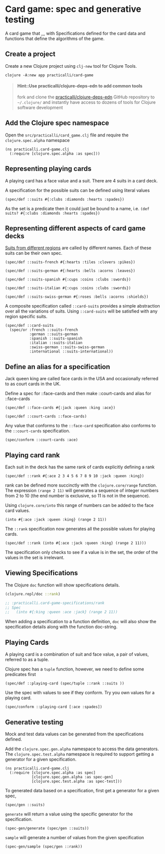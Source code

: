 # Card game: spec and generative testing
A card game that ,,, with Specifications defined for the card data and functions that define the algorithms of the game.

## Create a project
Create a new Clojure project using `clj-new` tool for Clojure Tools.
```shell
clojure -A:new app practicalli/card-game
```

> #### Hint::Use practicalli/clojure-deps-edn to add common tools
> fork and clone the [practicalli/clojure-deps-edn](https://github.com/practicalli/clojure-deps-edn) GitHub repository to `~/.clojure/`  and instantly have access to dozens of tools for Clojure software development

## Add the Clojure spec namespace
Open the `src/practicalli/card_game.clj` file and require the `clojure.spec.alpha` namespace

```eval-clojure
(ns practicalli.card-game.clj
  (:require [clojure.spec.alpha :as spec]))
```


## Representing playing cards
A playing card has a face value and a suit. There are 4 suits in a card deck.

A specification for the possible suits can be defined using literal values

```eval-clojure
(spec/def ::suits #{:clubs :diamonds :hearts :spades})
```

As the set is a predicate then it could just be bound to a name, i.e. `(def suits? #{:clubs :diamonds :hearts :spades})`


## Representing different aspects of card game decks
[Suits from different regions](https://en.wikipedia.org/wiki/Playing_card_suit) are called by different names.  Each of these suits can be their own spec.

```eval-clojure
(spec/def ::suits-french #{:hearts :tiles :clovers :pikes})
```

```eval-clojure
(spec/def ::suits-german #{:hearts :bells :acorns :leaves})
```

```eval-clojure
(spec/def ::suits-spanish #{:cups :coins :clubs :swords})
```

```eval-clojure
(spec/def ::suits-italian #{:cups :coins :clubs :swords})
```

```eval-clojure
(spec/def ::suits-swiss-german #{:roses :bells :acorns :shields})
```

A composite specification called `::card-suits` provides a simple abstraction over all the variations of suits.  Using `::card-suits` will be satisfied with any region specific suits.

```eval-clojure
(spec/def ::card-suits
  (spec/or :french ::suits-french
           :german ::suits-german
           :spanish ::suits-spanish
           :italian ::suits-italian
           :swiss-german ::suits-swiss-german
           :international ::suits-international))
```


<!-- TODO: check if a deck contains 4 suits -->
<!-- TODO: check if a deck is one of the regions above -->


## Define an alias for a specification
Jack queen king are called face cards in the USA and occasionally referred to as court cards in the UK.

Define a spec for ::face-cards and then make ::court-cards and alias for ::face-cards
```eval-clojure
(spec/def ::face-cards #{:jack :queen :king :ace})
```

```eval-clojure
(spec/def ::court-cards ::face-cards)
```

Any value that conforms to the `::face-card` specification also conforms to the `::court-cards` specification.
```eval-clojure
(spec/conform ::court-cards :ace)
```


## Playing card rank
Each suit in the deck has the same rank of cards explicitly defining a rank

```eval-clojure
(spec/def ::rank #{:ace 2 3 4 5 6 7 8 9 10 :jack :queen :king})
```

rank can be defined more succinctly with the `clojure.core/range` function.  The expression `(range 2 11)` will generates a sequence of integer numbers from 2 to 10 (the end number is exclusive, so 11 is not in the sequence).

Using `clojure.core/into` this range of numbers can be added to the face card values.

```eval-clojure
(into #{:ace :jack :queen :king} (range 2 11))
```

The `::rank` specification now generates all the possible values for playing cards.
```eval-clojure
(spec/def ::rank (into #{:ace :jack :queen :king} (range 2 11)))
```
The specification only checks to see if a value is in the set, the order of the values in the set is irrelevant.


## Viewing Specifications
The Clojure `doc` function will show specifications details.

```clojure
(clojure.repl/doc ::rank)

;; :practicalli.card-game-specifications/rank
;; Spec
;;   (into #{:king :queen :ace :jack} (range 2 11))
```
When adding a specification to a function definition, `doc` will also show the specification details along with the function doc-string.


## Playing Cards
A playing card is a combination of suit and face value, a pair of values, referred to as a tuple.

Clojure spec has a `tuple` function, however, we need to define some predicates first

```eval-clojure
(spec/def ::playing-card (spec/tuple ::rank ::suits ))
```

Use the spec with values to see if they conform.  Try you own values for a playing card.
```eval-clojure
(spec/conform ::playing-card [:ace :spades])
```


## Generative testing
Mock and test data values can be generated from the specifications defined.

Add the `clojure.spec.gen.alpha` namespace to access the data generators.  The `clojure.spec.test.alpha` namespace is required to support getting a generator for a given specification.

```eval-clojure
(ns practicalli.card-game.clj
  (:require [clojure.spec.alpha :as spec]
            [clojure.spec.gen.alpha :as spec-gen]
            [clojure.spec.test.alpha :as spec-test]))
```

To generated data based on a specification, first get a generator for a given spec,
```eval-clojure
(spec/gen ::suits)
```

`generate` will return a value using the specific generator for the specification.

```eval-clojure
(spec-gen/generate (spec/gen ::suits))
```

`sample` will generate a number of values from the given specification
```eval-clojure
(spec-gen/sample (spec/gen ::rank))
```
